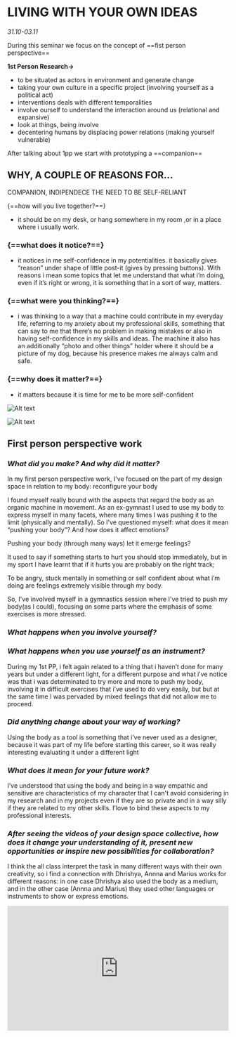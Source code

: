 # LIVING WITH YOUR OWN IDEAS
*31.10-03.11*

During this seminar we focus on the concept of ==fist person perspective==

**1st Person Research→** 

- to be situated as actors in environment and generate change
- taking your own culture in a specific project (involving yourself as a political act)
- interventions deals with different temporalities
- involve ourself to understand the interaction around us (relational and expansive)
- look at things, being involve
- decentering humans by displacing power relations (making yourself vulnerable)


After talking about 1pp we start with prototyping a ==companion== 

## WHY, A COUPLE OF REASONS FOR...

COMPANION, INDIPENDECE THE NEED TO BE SELF-RELIANT

{==how will you live together?==}

- it should be on my desk, or hang somewhere in my room ,or in a place where i usually work.

### {==what does it notice?==}

- it notices in me self-confidence in my potentialities. it basically gives “reason” under shape of little post-it (gives by pressing buttons). With reasons i mean some topics that let me understand that what i’m doing, even if it’s right or wrong, it is something that in a sort of way, matters.

### {==what were you thinking?==}

- i was thinking to a way that a machine could contribute in my everyday life, referring to my anxiety about my professional skills, something that can say to me that there’s no problem in making mistakes or also in having self-confidence in my skills and ideas. The machine it also has an additionally “photo and other things” holder where it should be a picture of my dog, because his presence makes me always calm and safe.

### {==why does it matter?==}

- it matters because it is time for me to be more self-confident

![Alt text](../images/LWYOIFOTO3.png)

![Alt text](../images/LWYOIFOTO1.png)


## First person perspective work


### *What did you make? And why did it matter?*

In my first person perspective work, I've focused on the part of my design space in relation to my body: reconfigure your body

I found myself really bound with the aspects that regard the body as an organic machine in movement. As an ex-gymnast I used to use my body to express myself in many facets, where many times I was pushing it to the limit (physically and mentally). So I've questioned myself: what does it mean “pushing your body”? And how does it affect emotions?

Pushing your body (through many ways) let it emerge feelings?

It used to say if something starts to hurt you should stop immediately, but in my sport I have learnt that if it hurts you are probably on the right track;

To be angry, stuck mentally in something or self confident about what i’m doing are feelings extremely visible through my body.

So, I've involved myself in a gymnastics session where I've tried to push my body(as I could), focusing on some parts where the emphasis of some exercises is more stressed.

### *What happens when you involve yourself?*
### *What happens when you use yourself as an instrument?*

During my 1st PP, i felt again related to a thing that i haven’t done for many years but under a different light, for a different purpose and what i’ve notice was that i was determinated to try more and more to push my body, involving it in difficult exercises that i’ve used to do very easily, but but at the same time I was pervaded by mixed feelings that did not allow me to proceed.

### *Did anything change about your way of working?*

Using the body as a tool is something that i’ve never used as a designer, because it was part of my life before starting this career, so it was really interesting evaluating it under a different light

### *What does it mean for your future work?*

I’ve understood that using the body and being in a way empathic and sensitive are characteristics of my character that I can't avoid considering in my research and in my projects even if they are so private and in a way silly if they are related to my other skills. I’love to bind these aspects to my professional interests.

### *After seeing the videos of your design space collective, how does it change your understanding of it, present new opportunities or inspire new possibilities for collaboration?*

I think the all class interpret the task in many different ways with their own creativity, so i find a connection with Dhrishya, Annna and Marius works for different reasons: in one case Dhrishya also used the body as a medium, and in the other case (Annna and Marius) they used other languages or instruments to show or express emotions.

<div style="padding:56.25% 0 0 0;position:relative;"><iframe src="https://player.vimeo.com/video/881851727?badge=0&amp;autopause=0&amp;quality_selector=1&amp;player_id=0&amp;app_id=58479" frameborder="0" allow="autoplay; fullscreen; picture-in-picture" style="position:absolute;top:0;left:0;width:100%;height:100%;" title="Anna_Fedele_video"></iframe></div><script src="https://player.vimeo.com/api/player.js"></script>